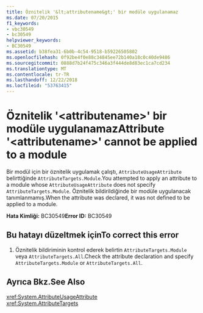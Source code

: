 ```yaml
---
title: Öznitelik '&lt;attributename&gt;' bir modüle uygulanamaz
ms.date: 07/20/2015
f1_keywords:
- vbc30549
- bc30549
helpviewer_keywords:
- BC30549
ms.assetid: b38fea31-6b0b-4c54-9518-b59226505802
ms.openlocfilehash: 0f92be4f0e88c34845ee72b140a18c0c40de9486
ms.sourcegitcommit: 0888d7b24f475c346a3f444de8d83ec1ca7cd234
ms.translationtype: MT
ms.contentlocale: tr-TR
ms.lasthandoff: 12/22/2018
ms.locfileid: "53763415"
---
```

# <a name="attribute-ltattributenamegt-cannot-be-applied-to-a-module"></a><span data-ttu-id="c9ab8-102">Öznitelik '&lt;attributename&gt;' bir modüle uygulanamaz</span><span class="sxs-lookup"><span data-stu-id="c9ab8-102">Attribute '&lt;attributename&gt;' cannot be applied to a module</span></span>
<span data-ttu-id="c9ab8-103">Bir modül için bir öznitelik uygulamak çalıştı, `AttributeUsageAttribute` belirttiğinde `AttributeTargets.Module`.</span><span class="sxs-lookup"><span data-stu-id="c9ab8-103">You attempted to apply an attribute to a module whose `AttributeUsageAttribute` does not specify `AttributeTargets.Module`.</span></span> <span data-ttu-id="c9ab8-104">Öznitelik bildirildiğinde bir modüle uygulanacak tanımlanmamış.</span><span class="sxs-lookup"><span data-stu-id="c9ab8-104">When the attribute was declared, it was not defined to be applied to a module.</span></span>  
  
 <span data-ttu-id="c9ab8-105">**Hata Kimliği:** BC30549</span><span class="sxs-lookup"><span data-stu-id="c9ab8-105">**Error ID:** BC30549</span></span>  
  
## <a name="to-correct-this-error"></a><span data-ttu-id="c9ab8-106">Bu hatayı düzeltmek için</span><span class="sxs-lookup"><span data-stu-id="c9ab8-106">To correct this error</span></span>  
  
1.  <span data-ttu-id="c9ab8-107">Öznitelik bildiriminin kontrol ederek belirtin `AttributeTargets.Module` veya `AttributeTargets.All`.</span><span class="sxs-lookup"><span data-stu-id="c9ab8-107">Check the attribute declaration and specify `AttributeTargets.Module` or `AttributeTargets.All`.</span></span>  
  
## <a name="see-also"></a><span data-ttu-id="c9ab8-108">Ayrıca Bkz.</span><span class="sxs-lookup"><span data-stu-id="c9ab8-108">See Also</span></span>  
 <xref:System.AttributeUsageAttribute>  
 <xref:System.AttributeTargets>
